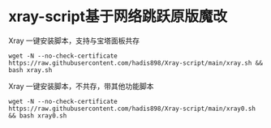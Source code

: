 # xray-script基于网络跳跃原版魔改

Xray 一键安装脚本，支持与宝塔面板共存

```shell
wget -N --no-check-certificate https://raw.githubusercontent.com/hadis898/Xray-script/main/xray.sh && bash xray.sh
```
Xray 一键安装脚本，不共存，带其他功能脚本
```shell
wget -N --no-check-certificate https://raw.githubusercontent.com/hadis898/Xray-script/main/xray0.sh && bash xray0.sh
```

